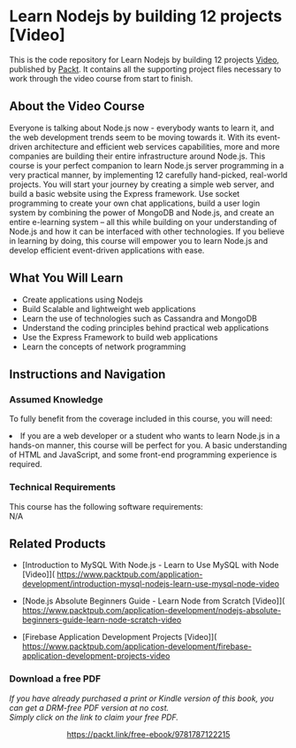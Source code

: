 # Learn Nodejs by building 12 projects [Video]
This is the code repository for Learn Nodejs by building 12 projects [Video]( https://www.packtpub.com/web-development/learn-nodejs-building-12-projects-video), published by [Packt](https://www.packtpub.com/?utm_source=github). It contains all the supporting project files necessary to work through the video course from start to finish.
## About the Video Course

Everyone is talking about Node.js now - everybody wants to learn it, and the web development trends seem to be moving towards it. With its event-driven architecture and efficient web services capabilities, more and more companies are building their entire infrastructure around Node.js. This course is your perfect companion to learn Node.js server programming in a very practical manner, by implementing 12 carefully hand-picked, real-world projects. You will start your journey by creating a simple web server, and build a basic website using the Express framework. Use socket programming to create your own chat applications, build a user login system by combining the power of MongoDB and Node.js, and create an entire e-learning system – all this while building on your understanding of Node.js and how it can be interfaced with other technologies. If you believe in learning by doing, this course will empower you to learn Node.js and develop efficient event-driven applications with ease.

<H2>What You Will Learn</H2>
<DIV class=book-info-will-learn-text>
<UL>
<LI> Create applications using Nodejs</LI>
<LI> Build Scalable and lightweight web applications</LI>
<LI> Learn the use of technologies such as Cassandra and MongoDB </LI>
<LI> Understand the coding principles behind practical web applications </LI>
<LI> Use the Express Framework to build web applications </LI>
<LI> Learn the concepts of network programming </LI>
</UL></DIV>

## Instructions and Navigation
### Assumed Knowledge
To fully benefit from the coverage included in this course, you will need:<br/>
<DIV class=book-info-will-learn-text>
<LI> If you are a web developer or a student who wants to learn Node.js in a hands-on manner, this course will be perfect for you. A basic understanding of HTML and JavaScript, and some front-end programming experience is required.</LI> 
<DIV>

### Technical Requirements
This course has the following software requirements:<br/>
N/A

## Related Products
* [Introduction to MySQL With Node.js - Learn to Use MySQL with Node [Video]]( https://www.packtpub.com/application-development/introduction-mysql-nodejs-learn-use-mysql-node-video

* [Node.js Absolute Beginners Guide - Learn Node from Scratch [Video]]( https://www.packtpub.com/application-development/nodejs-absolute-beginners-guide-learn-node-scratch-video

* [Firebase Application Development Projects [Video]]( https://www.packtpub.com/application-development/firebase-application-development-projects-video
### Download a free PDF

 <i>If you have already purchased a print or Kindle version of this book, you can get a DRM-free PDF version at no cost.<br>Simply click on the link to claim your free PDF.</i>
<p align="center"> <a href="https://packt.link/free-ebook/9781787122215">https://packt.link/free-ebook/9781787122215 </a> </p>